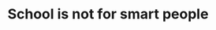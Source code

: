 ---
pid: LLG106
title: School is not for smart people
location_transcription: UPenn
zipcode: '19072'
outside_phl: 'Narberth PA '
neighborhood: Narberth
age: '17'
age_range: 13-19
instagram: 
image_file_name: LLG_106.jpg
proposal_transcription: 
topic: Education,Pop Culture,Technology
topic_summary: 0, 0, 0
type: Sculpture Statue
keywords_other: rick and morty, adult swim, cartoon network, animation, cartoons,
  get shwifty
credit: "#nomagicjustscience"
image_labels: 
twitter: 
facebook: 
permalink: "/monuments/llg106/"
layout: item-page
---